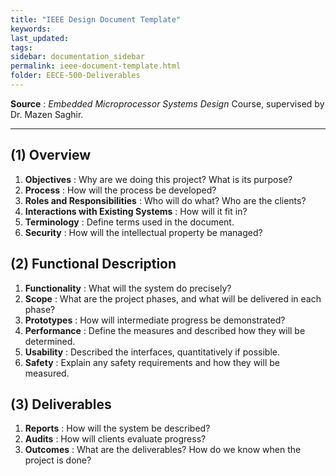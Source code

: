 ```yaml
---
title: "IEEE Design Document Template"
keywords: 
last_updated: 
tags: 
sidebar: documentation_sidebar
permalink: ieee-document-template.html
folder: EECE-500-Deliverables
---
```


**Source** : *Embedded Microprocessor Systems Design* Course, supervised by Dr. Mazen Saghir.

---

## (1) Overview

1. **Objectives** : Why are we doing this project? What is its purpose?
2. **Process** : How will the process be developed?
3. **Roles and Responsibilities** : Who will do what? Who are the clients?
4. **Interactions with Existing Systems** : How will it fit in?
5. **Terminology** : Define terms used in the document.
6. **Security** : How will the intellectual property be managed?

## (2) Functional Description

1. **Functionality** : What will the system do precisely?
2. **Scope** : What are the project phases, and what will be delivered in each phase?
3. **Prototypes** : How will intermediate progress be demonstrated?
4. **Performance** : Define the measures and described how they will be determined.
5. **Usability** : Described the interfaces, quantitatively if possible.
6. **Safety** : Explain any safety requirements and how they will be measured.

## (3) Deliverables

1. **Reports** : How will the system be described?
2. **Audits** : How will clients evaluate progress?
3. **Outcomes** : What are the deliverables? How do we know when the project is done?

